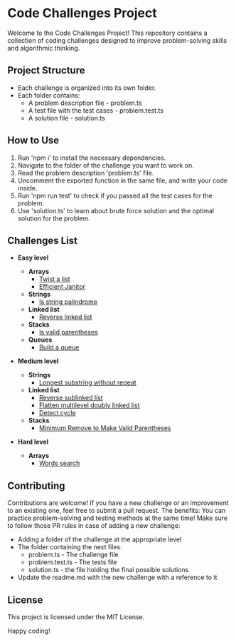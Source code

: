 # Code Challenges Project

Welcome to the Code Challenges Project! This repository contains a collection of coding challenges designed to improve problem-solving skills and algorithmic thinking.

## Project Structure

- Each challenge is organized into its own folder.
- Each folder contains:
  - A problem description file - problem.ts
  - A test file with the test cases - problem.test.ts
  - A solution file - solution.ts

## How to Use

1. Run 'npm i' to install the necessary dependencies.
2. Navigate to the folder of the challenge you want to work on.
3. Read the problem description 'problem.ts' file.
4. Uncomment the exported function in the same file, and write your code inside.
5. Run 'npm run test' to check if you passed all the test cases for the problem.
6. Use 'solution.ts' to learn about brute force solution and the optimal solution for the problem.

## Challenges List
- **Easy level**
  - **Arrays**
    - [Twist a list](https://github.com/AlonJoshua/code-challenges/tree/main/challenges/easy/twistedList)
    - [Efficient Janitor](https://github.com/AlonJoshua/code-challenges/tree/main/challenges/easy/efficientJanitor)
  - **Strings**
    - [Is string palindrome](https://github.com/AlonJoshua/code-challenges/tree/main/challenges/easy/isPalindrome)
  - **Linked list**
    - [Reverse linked list](https://github.com/AlonJoshua/code-challenges/tree/main/challenges/easy/reverseLinkedList)
  - **Stacks**
    - [Is valid parentheses](https://github.com/AlonJoshua/code-challenges/tree/main/challenges/easy/isValidParentheses)
  - **Queues**
    - [Build a queue](https://github.com/AlonJoshua/code-challenges/tree/main/challenges/easy/buildQueue)

- **Medium level**
  - **Strings**
    - [Longest substring without repeat](https://github.com/AlonJoshua/code-challenges/tree/main/challenges/medium/LongestSubstringWithoutRepeat)
  - **Linked list**
    - [Reverse sublinked list](https://github.com/AlonJoshua/code-challenges/tree/main/challenges/medium/reverseSubLinkedList)
    - [Flatten multilevel doubly linked list](https://github.com/AlonJoshua/code-challenges/tree/main/challenges/medium/flattenMultiLevelDoublyLinkedList)
    - [Detect cycle](https://github.com/AlonJoshua/code-challenges/tree/main/challenges/medium/LinkedListCycleCheck)
  - **Stacks**
    - [Minimum Remove to Make Valid Parentheses](https://github.com/AlonJoshua/code-challenges/tree/main/challenges/medium/minRemoveToMakeValid)

- **Hard level**
  - **Arrays**
    - [Words search](https://github.com/AlonJoshua/code-challenges/tree/main/challenges/hard/wordsSearch)

## Contributing

Contributions are welcome!
If you have a new challenge or an improvement to an existing one, feel free to submit a pull request.
The benefits: You can practice problem-solving and testing methods at the same time!
Make sure to follow those PR rules in case of adding a new challenge:
- Adding a folder of the challenge at the appropriate level
- The folder containing the next files:
  - problem.ts - The challenge file
  - problem.test.ts - The tests file
  - solution.ts - the file holding the final possible solutions
- Update the readme.md with the new challenge with a reference to it

## License

This project is licensed under the MIT License.

Happy coding!
